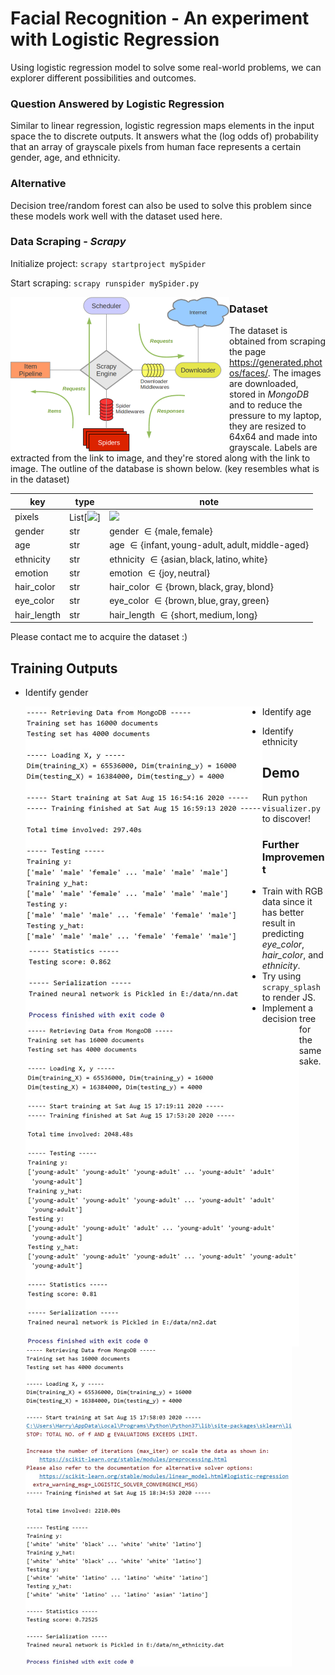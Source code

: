 # Facial Recognition - An experiment with Logistic Regression
Using logistic regression model to solve some real-world problems, we can explorer different possibilities and outcomes.

### Question Answered by Logistic Regression

Similar to linear regression, logistic regression maps elements in the input space the to discrete outputs. It answers what the (log odds of) probability that an array of grayscale pixels from human face represents a certain gender, age, and ethnicity.

### Alternative

Decision tree/random forest can also be used to solve this problem since these models work well with the dataset used here.

### Data Scraping - *Scrapy*

Initialize project: `scrapy startproject mySpider`

Start scraping: `scrapy runspider mySpider.py`

<img src="demo\scrapy_architecture.png" alt="scrapy_arch" style="zoom:50%;float:left" />

### Dataset

The dataset is obtained from scraping the page https://generated.photos/faces/. The images are downloaded, stored in *MongoDB* and to reduce the pressure to my laptop, they are resized to 64x64 and made into grayscale. Labels are extracted from the link to image, and they're stored along with the link to image. The outline of the database is shown below. (key resembles what is in the dataset)

| key         | type      | note                                                         |
| ----------- | --------- | ------------------------------------------------------------ |
| pixels      | List[<img src="https://render.githubusercontent.com/render/math?math=x">] | <img src="https://render.githubusercontent.com/render/math?math=x \in [0, 255]">|
| gender      | str       | gender $\in \{\text{male}, \text{female}\}$                  |
| age         | str       | age $\in \{\text{infant}, \text{young-adult}, \text{adult}, \text{middle-aged}\}$ |
| ethnicity   | str       | ethnicity $\in \{\text{asian}, \text{black}, \text{latino}, \text{white}\}$ |
| emotion     | str       | emotion $\in \{\text{joy}, \text{neutral}\}$                 |
| hair_color  | str       | hair_color $\in \{ \text{brown}, \text{black}, \text{gray}, \text{blond}\}$ |
| eye_color   | str       | eye_color $\in \{ \text{brown}, \text{blue}, \text{gray}, \text{green}\}$ |
| hair_length | str       | hair_length $\in \{ \text{short}, \text{medium}, \text{long}\}$ |

Please contact me to acquire the dataset :)

## Training Outputs

- Identify gender

  <img src="demo\gender.jpg" alt="gender" style="zoom:50%;float:left" />

- Identify age

  <img src="demo\age.jpg" alt="age" style="zoom:50%;float:left" />

- Identify ethnicity

  <img src="demo\ethnicity.jpg" alt="ethnicity" style="zoom:50%;float:left" />

## Demo

Run `python visualizer.py` to discover!

### Further Improvement

- Train with RGB data since it has better result in predicting *eye_color*, *hair_color*, and *ethnicity*.
- Try using `scrapy_splash` to render JS.
- Implement a decision tree for the same sake.

